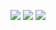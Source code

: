 <p>
  <img src="https://github-readme-stats.vercel.app/api?username=Pozitrone&show_icons=true&theme=dark&hide=prs">
  <img src="https://github-readme-stats.vercel.app/api/top-langs/?username=Pozitrone&include_all_commits=true&count_private=true&theme=dark&layout=compact">
  <img src="https://github-readme-stats.vercel.app/api/wakatime?username=TheAshenWolf&theme=dark">
</p>

